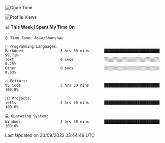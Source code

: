 <!--START_SECTION:waka-->
![Code Time](http://img.shields.io/badge/Code%20Time-196%20hrs%2012%20mins-blue)

![Profile Views](http://img.shields.io/badge/Profile%20Views-0-blue)

📊 **This Week I Spent My Time On** 

```text
⌚︎ Time Zone: Asia/Shanghai

💬 Programming Languages: 
Markdown                 3 hrs 30 mins       █████████████████████████   99.71% 
Text                     0 secs              ░░░░░░░░░░░░░░░░░░░░░░░░░   0.25% 
Other                    0 secs              ░░░░░░░░░░░░░░░░░░░░░░░░░   0.03%

🔥 Editors: 
VS Code                  3 hrs 30 mins       █████████████████████████   100.0%

🐱‍💻 Projects: 
ielts                    3 hrs 30 mins       █████████████████████████   100.0%

💻 Operating System: 
Windows                  3 hrs 30 mins       █████████████████████████   100.0%

```


 Last Updated on 20/09/2022 23:44:49 UTC
<!--END_SECTION:waka-->